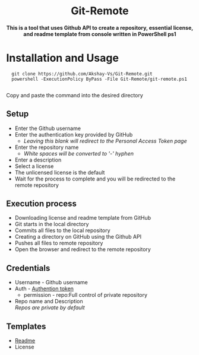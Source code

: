 <h1 align="center"> Git-Remote </h1>
<h4 align="center"> 
 This is a tool that uses Github API to create a repository, essential license, and readme template from console written in PowerShell ps1</h4>

# Installation and Usage
```
  git clone https://github.com/Akshay-Vs/Git-Remote.git
  powershell -ExecutionPolicy ByPass -File Git-Remote/git-remote.ps1
  
```
Copy and paste the command into the desired directory

## Setup
- Enter the Github username
- Enter the authentication key provided by GitHub
  - <i>Leaving this blank will redirect to the Personal Access Token page</i>
- Enter the repository name
  - <i>White spaces will be converted to '-' hyphen</i>
- Enter a description
- Select a license
 - The unlicensed license is the default
- Wait for the process to complete and you will be redirected to the remote repository

## Execution process
- Downloading license and readme template from GitHub
- Git starts in the local directory
- Commits all files to the local repository
- Creating a directory on GitHub using the Github API
- Pushes all files to remote repository
- Open the browser and redirect to the remote repository


## Credentials
- Username  - Github username
- Auth - <a href="https://docs.github.com/en/authentication/keeping-your-account-and-data-secure/creating-a-personal-access-token">Authention token</a>
    - permission - repo:Full control of private repository
- Repo name and Description<br>
<i>Repos are private by default</i>

## Templates
- <a href="https://raw.githubusercontent.com/Akshay-Vs/license-templates/master/templates"> Readme </a>
- License

